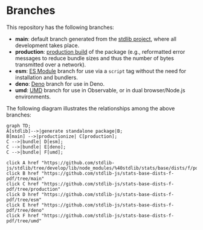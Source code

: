 <!--

@license Apache-2.0

Copyright (c) 2022 The Stdlib Authors.

Licensed under the Apache License, Version 2.0 (the "License");
you may not use this file except in compliance with the License.
You may obtain a copy of the License at

    http://www.apache.org/licenses/LICENSE-2.0

Unless required by applicable law or agreed to in writing, software
distributed under the License is distributed on an "AS IS" BASIS,
WITHOUT WARRANTIES OR CONDITIONS OF ANY KIND, either express or implied.
See the License for the specific language governing permissions and
limitations under the License.

-->

# Branches

This repository has the following branches:

-   **main**: default branch generated from the [stdlib project][stdlib-url], where all development takes place.
-   **production**: [production build][production-url] of the package (e.g., reformatted error messages to reduce bundle sizes and thus the number of bytes transmitted over a network).
-   **esm**: [ES Module][esm-url] branch for use via a `script` tag without the need for installation and bundlers.
-   **deno**: [Deno][deno-url] branch for use in Deno.
-   **umd**: [UMD][umd-url] branch for use in Observable, or in dual browser/Node.js environments.

The following diagram illustrates the relationships among the above branches:

```mermaid
graph TD;
A[stdlib]-->|generate standalone package|B;
B[main] -->|productionize| C[production];
C -->|bundle| D[esm];
C -->|bundle| E[deno];
C -->|bundle| F[umd];

click A href "https://github.com/stdlib-js/stdlib/tree/develop/lib/node_modules/%40stdlib/stats/base/dists/f/pdf"
click B href "https://github.com/stdlib-js/stats-base-dists-f-pdf/tree/main"
click C href "https://github.com/stdlib-js/stats-base-dists-f-pdf/tree/production"
click D href "https://github.com/stdlib-js/stats-base-dists-f-pdf/tree/esm"
click E href "https://github.com/stdlib-js/stats-base-dists-f-pdf/tree/deno"
click F href "https://github.com/stdlib-js/stats-base-dists-f-pdf/tree/umd"
```

[stdlib-url]: https://github.com/stdlib-js/stdlib/tree/develop/lib/node_modules/%40stdlib/stats/base/dists/f/pdf
[production-url]: https://github.com/stdlib-js/stats-base-dists-f-pdf/tree/production
[deno-url]: https://github.com/stdlib-js/stats-base-dists-f-pdf/tree/deno
[umd-url]: https://github.com/stdlib-js/stats-base-dists-f-pdf/tree/umd
[esm-url]: https://github.com/stdlib-js/stats-base-dists-f-pdf/tree/esm